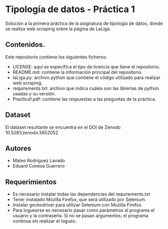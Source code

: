 # Tipología de datos - Práctica 1

Solución a la primera práctica de la asignatura de tipología de datos, donde se realiza web scraping sobre la página de LaLiga.

## Contenidos.

Este repositorio contiene los siguientes ficheros:

- LICENSE: aquí se especifíca el tipo de licencia que tiene el repositorio.
- README.md: contiene la información principal del repositorio.
- laLiga.py: archivo python que contiene el código utilizado para realizar web scraping.
- requirements.txt: archivo que indica cuáles son las librerias de python usadas y su versión.
- Practica1.pdf: contiene las respuestas a las preguntas de la práctica.

## Dataset

El dataset resultante se encuentra en el DOI de Zenodo 10.5281/zenodo.5652052

## Autores

- Mateo Rodríguez Lavado
- Eduard Conesa Guerrero

## Requerimientos

- Es necesario instalar todas las dependencias del requirements.txt
- Tener instalado Mozilla Firefox, que será utilizado por Selenium.
- Instalar geckodriver para utilizar Selenium con Mozilla Firefox.
- Para loguearse es necesario pasar como parámetros al programa el usuario y la contraseña. Si no se pasan argumentos, el programa continua sin realizar el logueo.
